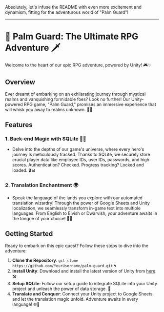 Absolutely, let's infuse the README with even more excitement and dynamism, fitting for the adventurous world of "Palm Guard"!

---

# 🌴 Palm Guard: The Ultimate RPG Adventure 🗡️

Welcome to the heart of our epic RPG adventure, powered by Unity! 🎮✨

## Overview

Ever dreamt of embarking on an exhilarating journey through mystical realms and vanquishing formidable foes? Look no further! Our Unity-powered RPG game, "Palm Guard," promises an immersive experience that will whisk you away to realms unknown. 🏰🔮

## Features

### 1. Back-end Magic with SQLite 🧙‍♂️
   - Delve into the depths of our game's universe, where every hero's journey is meticulously tracked. Thanks to SQLite, we securely store crucial player data like employee IDs, user IDs, passwords, and high scores. Authentication? Checked. Progress tracking? Locked and loaded. 🔒📊

### 2. Translation Enchantment 🌍
   - Speak the language of the lands you explore with our automated translation wizardry! Through the power of Google Sheets and Unity localization, we seamlessly transform in-game text into multiple languages. From English to Elvish or Dwarvish, your adventure awaits in the tongue of your choice! 📜✨

## Getting Started

Ready to embark on this epic quest? Follow these steps to dive into the adventure:

1. **Clone the Repository**: `git clone https://github.com/YourUsername/palm-guard.git` 🌀
2. **Install Unity**: Download and install the latest version of Unity from [here](https://unity.com/). 🛠️
3. **Setup SQLite**: Follow our setup guide to integrate SQLite into your Unity project and unleash the power of data storage. 🔧
4. **Translate and Conquer**: Connect your Unity project to Google Sheets, and let the translation magic unfold. Adventure awaits in every language! 🌐🌟


